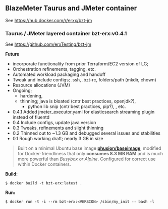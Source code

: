 ## BlazeMeter Taurus and JMeter container
See https://hub.docker.com/r/erxx/bzt-jm
### Taurus / JMeter layered container	bzt-erx:v0.4.1 
See https://github.com/erxTesting/bzt-jm

**Future**
* incorporate functionality from prior Terraform/EC2 version of LG; 
* Orchestration refinements, tagging, etc. 
* Automated workload packaging and handoff 
* Tweak and include configs; .ssh, .bzt-rc, folders/path (mkdir, chown) 
* Resource allocations (JVM) 
* Ongoing;
  * hardening, 
  * thinning; java is bloated (cntr best practices, openjdk?), 
    * python lib snip (cntr best practices, pip?), , etc. 
* 0.4.1	Added jmeter_executor.yaml for elasticsearch streaming plugin instead of fluentd
* 0.4	Include configs, update java version
* 0.3	Tweaks, refinements and slight thinning
* 0.2	Thinned out to ~1.3 GB and debugged several issues and stabilities
* 0.1	Rough working draft; nearly 3 GB in size

> Built on a minimal Ubuntu base image
[**phusion/baseimage**](http://phusion.github.io/baseimage-docker/), 
 modified for Docker-friendliness that only **consumes 8.3 MB RAM** and is much
 more powerful than *Busybox or Alpine*. 
 Configured for correct use within Docker containers. 

**Build:**
```shell
$ docker build -t bzt-erx:latest .
```

**Run:**
```shell
$ docker run -t -i --rm bzt-erx:<VERSION> /sbin/my_init -- bash -l
```
